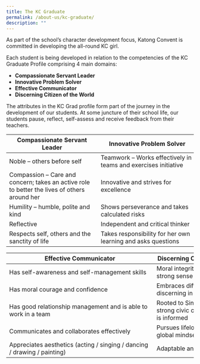 ```yaml
---
title: The KC Graduate
permalink: /about-us/kc-graduate/
description: ""
---
```

As part of the school’s character development focus, Katong Convent is committed in developing the all-round KC girl.

Each student is being developed in relation to the competencies of the KC Graduate Profile comprising 4 main domains:

*   **Compassionate Servant Leader**
*   **Innovative Problem Solver**
*   **Effective Communicator**
*   **Discerning Citizen of the World**

The attributes in the KC Grad profile form part of the journey in the development of our students. At some juncture of their school life, our students pause, reflect, self-assess and receive feedback from their teachers.


|<span style="display: inline-block; width:230px">Compassionate Servant Leader</span>| <span style="display: inline-block; width:250px">Innovative Problem Solver</span>|
|---|---|
| Noble – others before self | Teamwork – Works effectively in teams and exercises initiative |
| Compassion – Care and concern; takes an active role to better the lives of others around her | Innovative and strives for excellence |
| Humility – humble, polite and kind | Shows perseverance and takes calculated risks |
| Reflective | Independent and critical thinker |
| Respects self, others and the sanctity of life | Takes responsibility for her own learning and asks questions |

|<span style="display: inline-block; width:380px">Effective Communicator</span>| <span style="display: inline-block; width:250px">Discerning Citizen of the World</span>|
|---|---|
| Has self-awareness and self-management skills | Moral integrity and justice – strong sense of right and wrong |
| Has moral courage and confidence | Embraces differences and is discerning in judgement |
| Has good relationship management and is able to work in a team | Rooted to Singapore; has a strong civic consciousness and is informed |
| Communicates and collaborates effectively | Pursues lifelong learning, has a global mindset |
| Appreciates aesthetics (acting / singing / dancing / drawing / painting) | Adaptable and resilient |